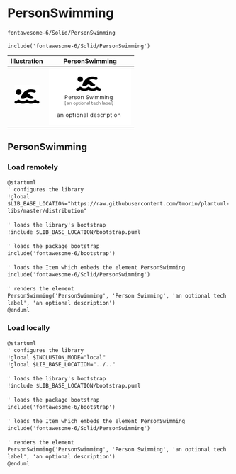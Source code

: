 # PersonSwimming


```text
fontawesome-6/Solid/PersonSwimming
```

```text
include('fontawesome-6/Solid/PersonSwimming')
```



| Illustration | PersonSwimming |
| :---: | :---: |
| ![illustration for Illustration](../../fontawesome-6/Solid/PersonSwimming.png) | ![illustration for PersonSwimming](../../fontawesome-6/Solid/PersonSwimming.Local.png) |




## PersonSwimming

### Load remotely
```plantuml
@startuml
' configures the library
!global $LIB_BASE_LOCATION="https://raw.githubusercontent.com/tmorin/plantuml-libs/master/distribution"

' loads the library's bootstrap
!include $LIB_BASE_LOCATION/bootstrap.puml

' loads the package bootstrap
include('fontawesome-6/bootstrap')

' loads the Item which embeds the element PersonSwimming
include('fontawesome-6/Solid/PersonSwimming')

' renders the element
PersonSwimming('PersonSwimming', 'Person Swimming', 'an optional tech label', 'an optional description')
@enduml
```

### Load locally
```plantuml
@startuml
' configures the library
!global $INCLUSION_MODE="local"
!global $LIB_BASE_LOCATION="../.."

' loads the library's bootstrap
!include $LIB_BASE_LOCATION/bootstrap.puml

' loads the package bootstrap
include('fontawesome-6/bootstrap')

' loads the Item which embeds the element PersonSwimming
include('fontawesome-6/Solid/PersonSwimming')

' renders the element
PersonSwimming('PersonSwimming', 'Person Swimming', 'an optional tech label', 'an optional description')
@enduml
```

